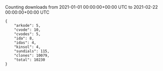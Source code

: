 
Counting downloads from 2021-01-01 00:00:00+00:00 UTC to 2021-02-22 00:00:00+00:00 UTC

```
{
    "arkode": 5,
    "cvode": 10,
    "cvodes": 5,
    "ida": 8,
    "idas": 4,
    "kinsol": 4,
    "sundials": 115,
    "clones": 10079,
    "total": 10230
}
```
